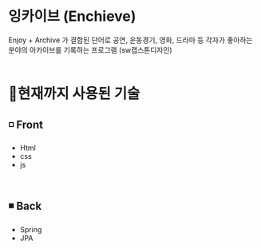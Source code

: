 # 잉카이브 (Enchieve)
Enjoy + Archive 가 결합된 단어로 공연, 운동경기, 영화, 드라마 등 각자가 좋아하는 분야의 아카이브를 기록하는 프로그램 (sw캡스톤디자인)
<br><br> 
 
# 🚩현재까지 사용된 기술 
## ◽ Front
* Html
* css 
* js 
  

<br>

## ◾ Back  
* Spring
* JPA
